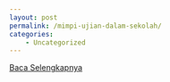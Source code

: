 ```yaml
---
layout: post
permalink: /mimpi-ujian-dalam-sekolah/
categories:
    - Uncategorized
---
```


[Baca Selengkapnya](/02)